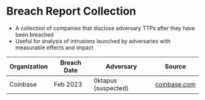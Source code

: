 # Breach Report Collection
- A collection of companies that disclose adversary TTPs after they have been breached
- Useful for analysis of intrusions launched by adversaries with measurable effects and impact

| Organization | Breach Date | Adversary | Source |
|---|---|---|---|
| Coinbase | Feb 2023 | 0ktapus (suspected) | [coinbase.com](https://www.coinbase.com/blog/social-engineering-a-coinbase-case-study) |
